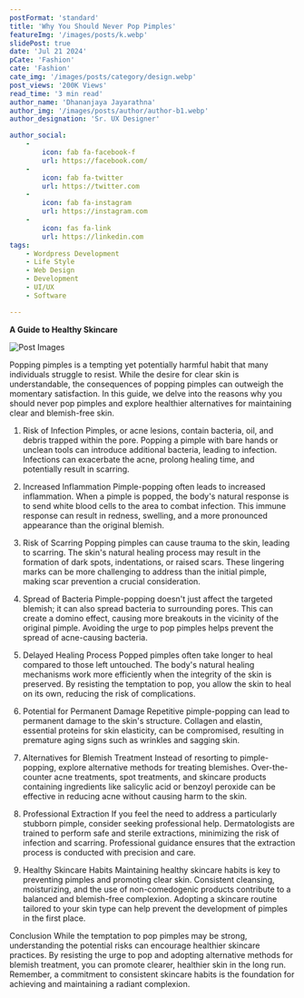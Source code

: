 ```yaml
---
postFormat: 'standard'
title: 'Why You Should Never Pop Pimples'
featureImg: '/images/posts/k.webp'
slidePost: true
date: 'Jul 21 2024'
pCate: 'Fashion'
cate: 'Fashion'
cate_img: '/images/posts/category/design.webp'
post_views: '200K Views'
read_time: '3 min read'
author_name: 'Dhananjaya Jayarathna'
author_img: '/images/posts/author/author-b1.webp'
author_designation: 'Sr. UX Designer'

author_social:
    -
        icon: fab fa-facebook-f
        url: https://facebook.com/
    -
        icon: fab fa-twitter
        url: https://twitter.com
    -
        icon: fab fa-instagram
        url: https://instagram.com
    - 
        icon: fas fa-link
        url: https://linkedin.com
tags: 
    - Wordpress Development
    - Life Style
    - Web Design
    - Development
    - UI/UX
    - Software

---
```


**A Guide to Healthy Skincare**

![Post Images](/images/posts/k.webp)





   Popping pimples is a tempting yet potentially harmful habit that many individuals struggle to resist. While the desire for clear skin is understandable, the consequences of popping pimples can outweigh the momentary satisfaction. In this guide, we delve into the reasons why you should never pop pimples and explore healthier alternatives for maintaining clear and blemish-free skin.



1. Risk of Infection
Pimples, or acne lesions, contain bacteria, oil, and debris trapped within the pore. Popping a pimple with bare hands or unclean tools can introduce additional bacteria, leading to infection. Infections can exacerbate the acne, prolong healing time, and potentially result in scarring.



 2. Increased Inflammation
Pimple-popping often leads to increased inflammation. When a pimple is popped, the body's natural response is to send white blood cells to the area to combat infection. This immune response can result in redness, swelling, and a more pronounced appearance than the original blemish.



3. Risk of Scarring
Popping pimples can cause trauma to the skin, leading to scarring. The skin's natural healing process may result in the formation of dark spots, indentations, or raised scars. These lingering marks can be more challenging to address than the initial pimple, making scar prevention a crucial consideration.



4. Spread of Bacteria
Pimple-popping doesn't just affect the targeted blemish; it can also spread bacteria to surrounding pores. This can create a domino effect, causing more breakouts in the vicinity of the original pimple. Avoiding the urge to pop pimples helps prevent the spread of acne-causing bacteria.



5. Delayed Healing Process
Popped pimples often take longer to heal compared to those left untouched. The body's natural healing mechanisms work more efficiently when the integrity of the skin is preserved. By resisting the temptation to pop, you allow the skin to heal on its own, reducing the risk of complications.



6. Potential for Permanent Damage
Repetitive pimple-popping can lead to permanent damage to the skin's structure. Collagen and elastin, essential proteins for skin elasticity, can be compromised, resulting in premature aging signs such as wrinkles and sagging skin.



7. Alternatives for Blemish Treatment
Instead of resorting to pimple-popping, explore alternative methods for treating blemishes. Over-the-counter acne treatments, spot treatments, and skincare products containing ingredients like salicylic acid or benzoyl peroxide can be effective in reducing acne without causing harm to the skin.



8. Professional Extraction
If you feel the need to address a particularly stubborn pimple, consider seeking professional help. Dermatologists are trained to perform safe and sterile extractions, minimizing the risk of infection and scarring. Professional guidance ensures that the extraction process is conducted with precision and care.


 9. Healthy Skincare Habits
Maintaining healthy skincare habits is key to preventing pimples and promoting clear skin. Consistent cleansing, moisturizing, and the use of non-comedogenic products contribute to a balanced and blemish-free complexion. Adopting a skincare routine tailored to your skin type can help prevent the development of pimples in the first place.



Conclusion
While the temptation to pop pimples may be strong, understanding the potential risks can encourage healthier skincare practices. By resisting the urge to pop and adopting alternative methods for blemish treatment, you can promote clearer, healthier skin in the long run. Remember, a commitment to consistent skincare habits is the foundation for achieving and maintaining a radiant complexion.
